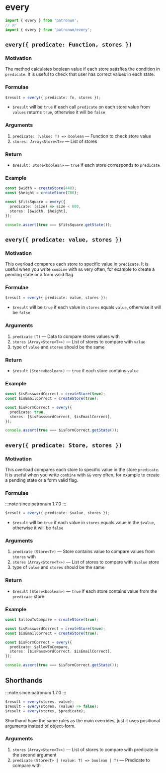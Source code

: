 # every

```ts
import { every } from 'patronum';
// or
import { every } from 'patronum/every';
```

## `every({ predicate: Function, stores })`

### Motivation

The method calculates boolean value if each store satisfies the condition in `predicate`.
It is useful to check that user has correct values in each state.

### Formulae

```ts
$result = every({ predicate: fn, stores });
```

- `$result` will be `true` if each call `predicate` on each store value from `values` returns `true`, otherwise it will be `false`

### Arguments

1. `predicate: (value: T) => boolean` — Function to check store value
1. `stores: Array<Store<T>>` — List of stores

### Return

- `$result: Store<boolean>` — `true` if each store corresponds to `predicate`

### Example

```ts
const $width = createStore(440);
const $height = createStore(780);

const $fitsSquare = every({
  predicate: (size) => size < 800,
  stores: [$width, $height],
});

console.assert(true === $fitsSquare.getState());
```

## `every({ predicate: value, stores })`

### Motivation

This overload compares each store to specific value in `predicate`.
It is useful when you write `combine` with `&&` very often, for example to create a pending state or a form valid flag.

### Formulae

```ts
$result = every({ predicate: value, stores });
```

- `$result` will be `true` if each value in `stores` equals `value`, otherwise it will be `false`

### Arguments

1. `predicate` `(T)` — Data to compare stores values with
1. `stores` `(Array<Store<T>>)` — List of stores to compare with `value`
1. type of `value` and `stores` should be the same

### Return

- `$result` `(Store<boolean>)` — `true` if each store contains `value`

### Example

```ts
const $isPasswordCorrect = createStore(true);
const $isEmailCorrect = createStore(true);

const $isFormCorrect = every({
  predicate: true,
  stores: [$isPasswordCorrect, $isEmailCorrect],
});

console.assert(true === $isFormCorrect.getState());
```

## `every({ predicate: Store, stores })`

### Motivation

This overload compares each store to specific value in the store `predicate`.
It is useful when you write `combine` with `&&` very often, for example to create a pending state or a form valid flag.

### Formulae

:::note since
patronum 1.7.0
:::

```ts
$result = every({ predicate: $value, stores });
```

- `$result` will be `true` if each value in `stores` equals value in the `$value`, otherwise it will be `false`

### Arguments

1. `predicate` `(Store<T>)` — Store contains value to compare values from `stores` with
1. `stores` `(Array<Store<T>>)` — List of stores to compare with `$value` store
1. type of `value` and `stores` should be the same

### Return

- `$result` `(Store<boolean>)` — `true` if each store contains value from the `predicate` store

### Example

```ts
const $allowToCompare = createStore(true);

const $isPasswordCorrect = createStore(true);
const $isEmailCorrect = createStore(true);

const $isFormCorrect = every({
  predicate: $allowToCompare,
  stores: [$isPasswordCorrect, $isEmailCorrect],
});

console.assert(true === $isFormCorrect.getState());
```

## Shorthands

:::note since
patronum 1.7.0
:::

```ts
$result = every(stores, value);
$result = every(stores, (value) => false);
$result = every(stores, $predicate);
```

Shorthand have the same rules as the main overrides, just it uses positional arguments instead of object-form.

### Arguments

1. `stores` `(Array<Store<T>>)` — List of stores to compare with predicate in the second argument
2. `predicate` `(Store<T> | (value: T) => boolean | T)` — Predicate to compare with
